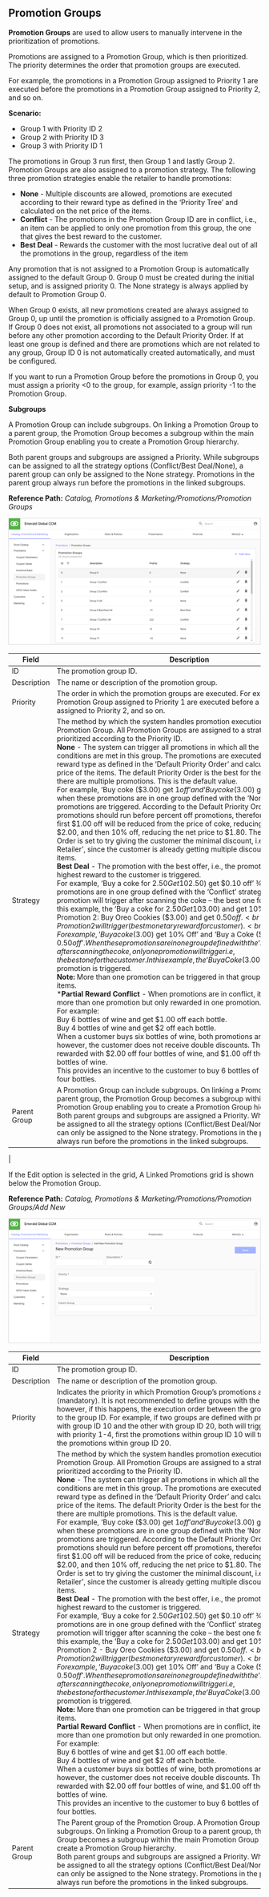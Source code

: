 ## Promotion Groups

**Promotion Groups** are used to allow users to manually intervene in the prioritization of promotions.

Promotions are assigned to a Promotion Group, which is then prioritized. The priority determines the order that promotion groups are executed.

For example, the promotions in a Promotion Group assigned to Priority 1 are executed before the promotions in a Promotion Group assigned to Priority 2, and so on.

**Scenario:**

* Group 1 with Priority ID 2
* Group 2 with Priority ID 3
* Group 3 with Priority ID 1

The promotions in Group 3 run first, then Group 1 and lastly Group 2.  
Promotion Groups are also assigned to a promotion strategy. The following three promotion strategies enable the retailer to handle promotions:

* **None** - Multiple discounts are allowed, promotions are executed according to their reward type as defined in the ‘Priority Tree’ and calculated on the net price of the items.
* **Conflict** - The promotions in the Promotion Group ID are in conflict, i.e., an item can be applied to only one promotion from this group, the one that gives the best reward to the customer. 
* **Best Deal** - Rewards the customer with the most lucrative deal out of all the promotions in the group, regardless of the item

Any promotion that is not assigned to a Promotion Group is automatically assigned to the default Group 0. Group 0 must be created during the initial setup, and is assigned priority 0. The None strategy is always applied by default to Promotion Group 0.

When Group 0 exists, all new promotions created are always assigned to Group 0, up until the promotion is officially assigned to a Promotion Group. If Group 0 does not exist, all promotions not associated to a group will run before any other promotion according to the Default Priority Order. If at least one group is defined and there are promotions which are not related to any group, Group ID 0 is not automatically created automatically, and must be configured.

If you want to run a Promotion Group before the promotions in Group 0, you must assign a priority <0 to the group, for example, assign priority -1 to the Promotion Group.

**Subgroups**

A Promotion Group can include subgroups. On linking a Promotion Group to a parent group, the Promotion Group becomes a subgroup within the main Promotion Group enabling you to create a Promotion Group hierarchy.

Both parent groups and subgroups are assigned a Priority. While subgroups can be assigned to all the strategy options (Conflict/Best Deal/None), a parent group can only be assigned to the None strategy. Promotions in the parent group always run before the promotions in the linked subgroups.

**Reference Path:** *Catalog, Promotions & Marketing/Promotions/Promotion Groups*

![Promotion Groups Screen](/Images/PromotionGroupsScreen.png)

|**Field**|**Description**|
|---------|----------|
|ID|The promotion group ID.|
|Description|The name or description of the promotion group.|
|Priority|The order in which the promotion groups are executed. For example, a Promotion Group assigned to Priority 1 are executed before a Promotion Group assigned to Priority 2, and so on.|
|Strategy|The method by which the system handles promotion execution within the Promotion Group. All Promotion Groups are assigned to a strategy and then are prioritized according to the Priority ID.<BR>**None** - The system can trigger all promotions in which all the promotion conditions are met in this group. The promotions are executed according to their reward type as defined in the ‘Default Priority Order’ and calculated on the net price of the items. The default Priority Order is the best for the retailer since there are multiple promotions. This is the default value.<br>For example, ‘Buy coke ($3.00) get $1 off’ and ‘Buy coke ($3.00) get 10% off’ – when these promotions are in one group defined with the ‘None’ strategy, both promotions are triggered. According to the Default Priority Order, amount off promotions should run before percent off promotions, therefore, in this example, first $1.00 off will be reduced from the price of coke, reducing the net price to $2.00, and then 10% off, reducing the net price to $1.80. The Default Priority Order is set to try giving the customer the minimal discount, i.e., ‘Best for Retailer’, since the customer is already getting multiple discounts on the same items.<BR>**Best Deal** - The promotion with the best offer, i.e., the promotion that gives the highest reward to the customer is triggered.<BR>For example, ‘Buy a coke for $2.50 Get 10% Off and ‘Buy a Sprite ($2.50) get $0.10 off’ ¾ when these promotions are in one group defined with the ‘Conflict’ strategy, only one promotion will trigger after scanning the coke – the best one for the customer. In this example, the ‘Buy a coke for $2.50 Get 10% Off promotion is triggered.<BR>**Conflict** - The promotions in the group are in conflict, i.e., an item can be applied to only one promotion from this group. The customer is rewarded with the promotion that gives the best reward to the customer.<br>For example:<br>Promotion 1: Buy Oreo Cookies ($3.00) and get 10% off.<br>Promotion 2: Buy Oreo Cookies ($3.00) and get $0.50 off.<br>Promotion 2 will trigger (best monetary reward for customer).<br>For example, ‘Buy a coke ($3.00) get 10% Off’ and ‘Buy a Coke ($3.00) get $0.50 off’. When these promotions are in one group defined with the ‘Best Deal’ strategy, after scanning the coke, only one promotion will trigger i.e, the best one for the customer. In this example, the ‘Buy a Coke ($3.00) get $0.50 off’ promotion is triggered.<BR>**Note:** More than one promotion can be triggered in that group, for different items.<BR>***Partial Reward Conflict** - When promotions are in conflict, items can trigger more than one promotion but only rewarded in one promotion.<br>For example:<br>Buy 6 bottles of wine and get $1.00 off each bottle.<br>Buy 4 bottles of wine and get $2 off each bottle.<br>When a customer buys six bottles of wine, both promotions are triggered, however, the customer does not receive double discounts. The customer is rewarded with $2.00 off four bottles of wine, and $1.00 off the remaining two bottles of wine.<br>This provides an incentive to the customer to buy 6 bottles of wine and not just four bottles.|
|Parent Group|A Promotion Group can include subgroups. On linking a Promotion Group to a parent group, the Promotion Group becomes a subgroup within the main Promotion Group enabling you to create a Promotion Group hierarchy.<BR>Both parent groups and subgroups are assigned a Priority. While subgroups can be assigned to all the strategy options (Conflict/Best Deal/None), a parent group can only be assigned to the None strategy. Promotions in the parent group always run before the promotions in the linked subgroups.|
|

If the Edit option is selected in the grid, A Linked Promotions grid is shown below the Promotion Group.

**Reference Path:** *Catalog, Promotions & Marketing/Promotions/Promotion Groups/Add New*

![Promotion Group Form](/Images/PromotionGroupForm.png)

|**Field**|**Description**|
|---------|----------|
|ID|The promotion group ID.|
|Description|The name or description of the promotion group.|
|Priority|Indicates the priority in which Promotion Group’s promotions are run first (mandatory). It is not recommended to define groups with the same priority, however, if this happens, the execution order between the groups is according to the group ID. For example, if two groups are defined with priority ID 5, one with group ID 10 and the other with group ID 20, both will trigger after groups with priority 1-4, first the promotions within group ID 10 will trigger and then the promotions within group ID 20.|
|Strategy|The method by which the system handles promotion execution within the Promotion Group. All Promotion Groups are assigned to a strategy and then are prioritized according to the Priority ID.<br>**None** - The system can trigger all promotions in which all the promotion conditions are met in this group. The promotions are executed according to their reward type as defined in the ‘Default Priority Order’ and calculated on the net price of the items. The default Priority Order is the best for the retailer since there are multiple promotions. This is the default value.<BR>For example, ‘Buy coke ($3.00) get $1 off’ and ‘Buy coke ($3.00) get 10% off’ – when these promotions are in one group defined with the ‘None’ strategy, both promotions are triggered. According to the Default Priority Order, amount off promotions should run before percent off promotions, therefore, in this example, first $1.00 off will be reduced from the price of coke, reducing the net price to $2.00, and then 10% off, reducing the net price to $1.80. The Default Priority Order is set to try giving the customer the minimal discount, i.e., ‘Best for Retailer’, since the customer is already getting multiple discounts on the same items.<BR>**Best Deal** - The promotion with the best offer, i.e., the promotion that gives the highest reward to the customer is triggered.<BR>For example, ‘Buy a coke for $2.50 Get 10% Off and ‘Buy a Sprite ($2.50) get $0.10 off’ ¾ when these promotions are in one group defined with the ‘Conflict’ strategy, only one promotion will trigger after scanning the coke – the best one for the customer. In this example, the ‘Buy a coke for $2.50 Get 10% Off promotion is triggered.<br>**Conflict** - The promotions in the group are in conflict, i.e., an item can be applied to only one promotion from this group. The customer is rewarded with the promotion that gives the best reward to the customer.<br>For example:<br>Promotion 1 - Buy Oreo Cookies ($3.00) and get 10% off.<br>Promotion 2 - Buy Oreo Cookies ($3.00) and get $0.50 off.<br>Promotion 2 will trigger (best monetary reward for customer).<br>For example, ‘Buy a coke ($3.00) get 10% Off’ and ‘Buy a Coke ($3.00) get $0.50 off’. When these promotions are in one group defined with the ‘Best Deal’ strategy, after scanning the coke, only one promotion will trigger i.e, the best one for the customer. In this example, the ‘Buy a Coke ($3.00) get $0.50 off’ promotion is triggered.<br>**Note:** More than one promotion can be triggered in that group, for different items.<BR>**Partial Reward Conflict** - When promotions are in conflict, items can trigger more than one promotion but only rewarded in one promotion.<br>For example:<br>Buy 6 bottles of wine and get $1.00 off each bottle.<br>Buy 4 bottles of wine and get $2 off each bottle.<br>When a customer buys six bottles of wine, both promotions are triggered, however, the customer does not receive double discounts. The customer is rewarded with $2.00 off four bottles of wine, and $1.00 off the remaining two bottles of wine.<br>This provides an incentive to the customer to buy 6 bottles of wine and not just four bottles.|
|Parent Group|The Parent group of the Promotion Group. A Promotion Group can include subgroups. On linking a Promotion Group to a parent group, the Promotion Group becomes a subgroup within the main Promotion Group enabling you to create a Promotion Group hierarchy.<br>Both parent groups and subgroups are assigned a Priority. While subgroups can be assigned to all the strategy options (Conflict/Best Deal/None), a parent group can only be assigned to the None strategy. Promotions in the parent group always run before the promotions in the linked subgroups.|